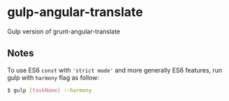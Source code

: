 # gulp-angular-translate
Gulp version of grunt-angular-translate

## Notes
To use ES6 `const` with `'strict mode'` and more generally ES6 features, run
gulp with `harmony` flag as follow:

```bash
$ gulp [taskName] --harmony
```
